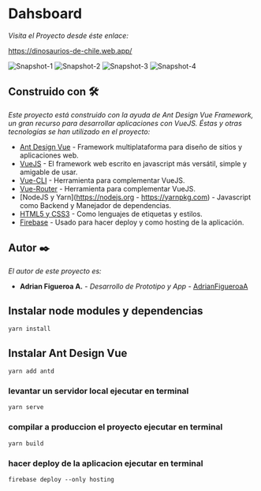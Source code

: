 # Dahsboard

_Visita el Proyecto desde éste enlace:_


[https://dinosaurios-de-chile.web.app/ ](https://dinosaurios-de-chile.web.app/)

![Snapshot-1](https://firebasestorage.googleapis.com/v0/b/dinosaurios-de-chile.appspot.com/o/capturas%20readme%2FScreenshot_2020-11-26%20dino.jpg?alt=media&token=2fab3fff-cf25-45a0-af88-3bd636d84d32)
![Snapshot-2](https://firebasestorage.googleapis.com/v0/b/dinosaurios-de-chile.appspot.com/o/capturas%20readme%2FScreenshot_2020-11-26%20dino.png?alt=media&token=e4cb3a1c-4a13-4d68-9595-defc96450205)
![Snapshot-3](https://firebasestorage.googleapis.com/v0/b/dinosaurios-de-chile.appspot.com/o/capturas%20readme%2FScreenshot_2020-11-26%20dino(1).png?alt=media&token=06eb6641-f2c8-4742-9b78-51619c443c19)
![Snapshot-4](https://firebasestorage.googleapis.com/v0/b/dinosaurios-de-chile.appspot.com/o/capturas%20readme%2FScreenshot_2020-11-26%20dino(3).png?alt=media&token=139fdafb-d9bc-485d-9be4-6a0458bf7f9a)

## Construido con 🛠️

_Este proyecto está construido con la ayuda de Ant Design Vue Framework, un gran recurso para desarrollar aplicaciones con VueJS. Éstas y otras tecnologías se han utilizado en el proyecto:_

* [Ant Design Vue](https://antdv.com/) - Framework multiplataforma para diseño de sitios y aplicaciones web.
* [VueJS](https://vuejs.org) - El framework web escrito en javascript más versátil, simple y amigable de usar.
* [Vue-CLI](https://cli.vuejs.org) - Herramienta para complementar VueJS.
* [Vue-Router](https://router.vuejs.org) - Herramienta para complementar VueJS.
* [NodeJS y Yarn](https://nodejs.org - https://yarnpkg.com) - Javascript como Backend y Manejador de dependencias.
* [HTML5 y CSS3](https://www.w3.org) - Como lenguajes de etiquetas y estilos.
* [Firebase](https://firebase.google.com) - Usado para hacer deploy y como hosting de la aplicación.


## Autor ✒️

_El autor de este proyecto es:_

* **Adrian Figueroa A.** - *Desarrollo de Prototipo y App* - [AdrianFigueroaA](https://github.com/AdrianFigueroaA)


## Instalar node modules y dependencias
```
yarn install
```

## Instalar Ant Design Vue
```
yarn add antd
```

###  levantar un servidor local ejecutar en terminal
```
yarn serve
```

###  compilar a produccion el proyecto ejecutar en terminal
```
yarn build
```


###  hacer deploy de la aplicacion ejecutar en terminal
```
firebase deploy --only hosting
```

